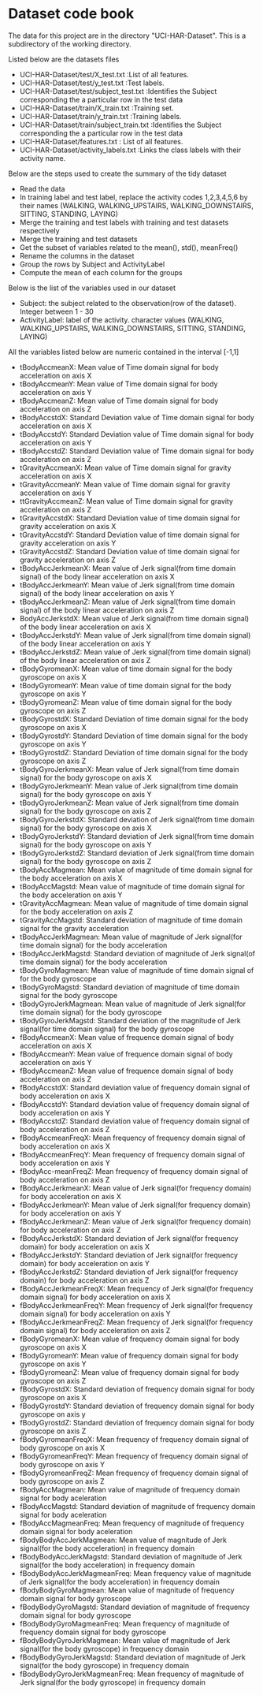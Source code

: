 # Dataset code book

The data for this project are  in the directory "UCI-HAR-Dataset".  This is a subdirectory of the working directory. 

Listed below are the datasets files

* UCI-HAR-Dataset/test/X_test.txt           :List of all features.
* UCI-HAR-Dataset/test/y_test.txt           :Test labels.
* UCI-HAR-Dataset/test/subject_test.txt     :Identifies the Subject corresponding the a particular row in the test data 
* UCI-HAR-Dataset/train/X_train.txt         :Training set.
* UCI-HAR-Dataset/train/y_train.txt         :Training labels.
* UCI-HAR-Dataset/train/subject_train.txt   :Identifies the Subject corresponding the a particular row in the test data
* UCI-HAR-Dataset/features.txt              : List of all features.
* UCI-HAR-Dataset/activity_labels.txt       :Links the class labels with their activity name.

Below are the steps used to create the summary of the tidy dataset

* Read the data
* In training label and test label, replace the activity codes 1,2,3,4,5,6 by their names (WALKING, WALKING_UPSTAIRS, WALKING_DOWNSTAIRS, SITTING, STANDING, LAYING)
* Merge the training and test labels with training and test datasets respectively
* Merge the training and test datasets
* Get the subset of variables related to the mean(), std(), meanFreq()
* Rename the columns in the dataset
* Group the rows by Subject and ActivityLabel
* Compute the mean of each column for the groups

Below is the list of the variables used in our dataset

* Subject:   the subject related to the observation(row of the dataset). Integer between 1 - 30
* ActivityLabel:  label of the activity. character values (WALKING, WALKING_UPSTAIRS, WALKING_DOWNSTAIRS, SITTING, STANDING, LAYING) 

All the variables listed below are numeric contained in the interval [-1,1]

* tBodyAccmeanX:	Mean value of Time domain signal for body acceleration on axis X
* tBodyAccmeanY:	Mean value of Time domain signal for body acceleration on axis Y
* tBodyAccmeanZ:	Mean value of Time domain signal for body acceleration on axis Z 
* tBodyAccstdX:		Standard Deviation value of Time domain signal for body acceleration on axis X
* tBodyAccstdY:		Standard Deviation value of Time domain signal for body acceleration on axis Y
* tBodyAccstdZ:		Standard Deviation value of Time domain signal for body acceleration on axis Z
* tGravityAccmeanX:	Mean value of Time domain signal for gravity acceleration on axis X
* tGravityAccmeanY:	Mean value of Time domain signal for gravity acceleration on axis Y
* ttGravityAccmeanZ:	Mean value of Time domain signal for gravity acceleration on axis Z
* tGravityAccstdX:	Standard Deviation value of time domain signal for gravity acceleration on axis X
* tGravityAccstdY:	Standard Deviation value of time domain signal for gravity acceleration on axis Y
* tGravityAccstdZ:	Standard Deviation value of time domain  signal for gravity acceleration on axis Z
* tBodyAccJerkmeanX:	Mean value of Jerk signal(from time domain signal) of the body linear acceleration on axis X 
* tBodyAccJerkmeanY:	Mean value of Jerk signal(from time domain signal) of the body linear acceleration on axis Y 
* tBodyAccJerkmeanZ:	Mean value of Jerk signal(from time domain signal) of the body linear acceleration on axis Z
* BodyAccJerkstdX:	Mean value of Jerk signal(from time domain signal) of the body linear acceleration on axis X 
* tBodyAccJerkstdY:	Mean value of Jerk signal(from time domain signal) of the body linear acceleration on axis Y 
* tBodyAccJerkstdZ:	Mean value of Jerk signal(from time domain signal) of the body linear acceleration on axis Z 
* tBodyGyromeanX:	Mean value of time domain signal for the body gyroscope on axis X
* tBodyGyromeanY:	Mean value of time domain signal for the body gyroscope on axis Y
* tBodyGyromeanZ:	Mean value of time domain signal for the body gyroscope on axis Z
* tBodyGyrostdX:	Standard Deviation of time domain signal for the body gyroscope on axis X
* tBodyGyrostdY:	Standard Deviation of time domain signal for the body gyroscope on axis Y
* tBodyGyrostdZ:	Standard Deviation of time domain signal for the body gyroscope on axis Z
* tBodyGyroJerkmeanX:	Mean value of Jerk signal(from time domain signal) for the body gyroscope on axis X
* tBodyGyroJerkmeanY:	Mean value of Jerk signal(from time domain signal) for the body gyroscope on axis Y
* tBodyGyroJerkmeanZ:	Mean value of Jerk signal(from time domain signal) for the body gyroscope on axis Z
* tBodyGyroJerkstdX:	Standard deviation of Jerk signal(from time domain signal) for the body gyroscope on axis X
* tBodyGyroJerkstdY:	Standard deviation of Jerk signal(from time domain signal) for the body gyroscope on axis Y
* tBodyGyroJerkstdZ:	Standard deviation of Jerk signal(from time domain signal) for the body gyroscope on axis Z
* tBodyAccMagmean:	Mean value of magnitude of time domain signal for the body acceleration on axis X
* tBodyAccMagstd:	Mean value of magnitude of time domain signal for the body acceleration on axis Y
* tGravityAccMagmean:	Mean value of magnitude of time domain signal for the body acceleration on axis Z
* tGravityAccMagstd:	Standard deviation of magnitude of time domain signal for the gravity acceleration
* tBodyAccJerkMagmean:	  Mean value of magnitude of Jerk signal(for time domain signal) for the body acceleration
* tBodyAccJerkMagstd:	Standard deviation of magnitude of Jerk signal(of time domain signal) for the body acceleration
* tBodyGyroMagmean:	Mean value of magnitude of time domain signal of for the body gyroscope
* tBodyGyroMagstd:	Standard deviation of magnitude of time domain signal for the body gyroscope 
* tBodyGyroJerkMagmean:  Mean value of magnitude of Jerk signal(for time domain signal) for the body gyroscope
* tBodyGyroJerkMagstd:	   Standard deviation of the magnitude of Jerk signal(for time domain signal) for the body gyroscope
* fBodyAccmeanX:	Mean value of frequence domain signal of body acceleration on axis X
* fBodyAccmeanY:	Mean value of frequence domain signal of body acceleration on axis Y              
* fBodyAccmeanZ:	Mean value of frequence domain signal of body acceleration on axis Z
* fBodyAccstdX:		Standard deviation value of frequency domain signal of body acceleration on axis X
* fBodyAccstdY:		Standard deviation value of frequency domain signal of body acceleration on axis Y              
* fBodyAccstdZ:		Standard deviation value of frequency domain signal of body acceleration on axis Z
* fBodyAccmeanFreqX:	Mean frequency of frequency domain signal of body acceleration on axis X
* fBodyAccmeanFreqY:	Mean frequency of frequency domain signal of body acceleration on axis Y          
* fBodyAcc-meanFreqZ:	Mean frequency of frequency domain signal of body acceleration on axis Z
* fBodyAccJerkmeanX:	Mean value of Jerk signal(for frequency domain) for body acceleration on axis X
* fBodyAccJerkmeanY:	Mean value of Jerk signal(for frequency domain) for body acceleration on axis Y          
* fBodyAccJerkmeanZ:	Mean value of Jerk signal(for frequency domain) for body acceleration on axis Z
* fBodyAccJerkstdX:	Standard deviation of Jerk signal(for frequency domain) for body acceleration on axis X
* fBodyAccJerkstdY:	Standard deviation of Jerk signal(for frequency domain) for body acceleration on axis Y      
* fBodyAccJerkstdZ:	Standard deviation of Jerk signal(for frequency domain) for body acceleration on axis Z
* fBodyAccJerkmeanFreqX:	Mean frequency of Jerk signal(for frequency domain signal) for body acceleration on axis X
* fBodyAccJerkmeanFreqY:	Mean frequency of Jerk signal(for frequency domain signal) for body acceleration on axis Y 
* fBodyAccJerkmeanFreqZ:	Mean frequency of Jerk signal(for frequency domain signal) for body acceleration on axis Z
* fBodyGyromeanX:	Mean value of frequency domain signal for body gyroscope on axis X
* fBodyGyromeanY: Mean value of frequency domain signal for body gyroscope on axis Y             
* fBodyGyromeanZ: Mean value of frequency domain signal for body gyroscope on axis Z  
* fBodyGyrostdX: Standard deviation of frequency domain signal for body gyroscope on axis X
* fBodyGyrostdY: Standard deviation of frequency domain signal for body gyroscope on axis y             
* fBodyGyrostdZ: Standard deviation of frequency domain signal for body gyroscope on axis Z
* fBodyGyromeanFreqX: Mean frequency of frequency domain signal of body gyroscope on axis X
* fBodyGyromeanFreqY: Mean frequency of frequency domain signal of body gyroscope on axis Y         
* fBodyGyromeanFreqZ: Mean frequency of frequency domain signal of body gyroscope on axis Z
* fBodyAccMagmean: Mean value of magnitude of frequency domain signal for body aceleration
* fBodyAccMagstd: Standard deviation of magnitude of frequency domain signal for body aceleration
* fBodyAccMagmeanFreq: Mean frequency of magnitude of frequency domain signal for body aceleration
* fBodyBodyAccJerkMagmean: Mean value of magnitude of Jerk signal(for the body acceleration) in frequency domain
* fBodyBodyAccJerkMagstd: Standard deviation of magnitude of Jerk signal(for the body acceleration) in frequency domain      
* fBodyBodyAccJerkMagmeanFreq: Mean frequency value of magnitude of Jerk signal(for the body acceleration) in frequency domain
* fBodyBodyGyroMagmean: Mean value of magnitude of frequency domain signal for body gyroscope 
* fBodyBodyGyroMagstd: Standard deviation of magnitude of frequency domain signal for body gyroscope         
* fBodyBodyGyroMagmeanFreq: Mean frequency of magnitude of frequency domain signal for body gyroscope
* fBodyBodyGyroJerkMagmean: Mean value of magnitude of Jerk signal(for the body gyroscope) in frequency domain 
* fBodyBodyGyroJerkMagstd: Standard deviation of magnitude of Jerk signal(for the body gyroscope) in frequency domain     
* fBodyBodyGyroJerkMagmeanFreq: Mean frequency of magnitude of Jerk signal(for the body gyroscope) in frequency domain


 
